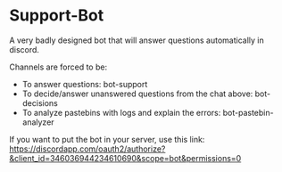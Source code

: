 # Support-Bot
A very badly designed bot that will answer questions automatically in discord.

Channels are forced to be:
* To answer questions: bot-support
* To decide/answer unanswered questions from the chat above: bot-decisions
* To analyze pastebins with logs and explain the errors: bot-pastebin-analyzer

If you want to put the bot in your server, use this link: https://discordapp.com/oauth2/authorize?&client_id=346036944234610690&scope=bot&permissions=0
